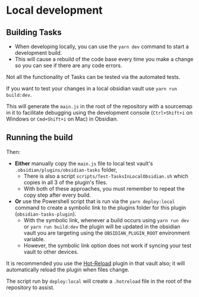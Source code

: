 # Local development

## Building Tasks

- When developing locally, you can use the `yarn dev` command to start a development build.
- This will cause a rebuild of the code base every time you make a change so you can see if there are any code errors.

Not all the functionality of Tasks can be tested via the automated tests.

If you want to test your changes in a local obsidian vault use `yarn run build:dev`.

This will generate the `main.js` in the root of the repository with a sourcemap in it to facilitate
debugging using the development console (`Ctrl+Shift+i` on Windows or `Cmd+Shift+i` on Mac) in Obsidian.

## Running the build

Then:

- **Either** manually copy the `main.js` file to local test vault's `.obsidian/plugins/obsidian-tasks` folder,
  - There is also a script `scripts/Test-TasksInLocalObsidian.sh` which copies in all 3 of the plugin's files.
  - With both of these approaches, you must remember to repeat the copy step after every build.
- **Or** use the Powershell script that is run via the `yarn deploy:local` command to create a symbolic link to the plugins folder for this plugin (`obsidian-tasks-plugin`).
  - With the symbolic link, whenever a build occurs using `yarn run dev` or `yarn run build:dev` the plugin will be updated in the obsidian vault you are targeting using the `OBSIDIAN_PLUGIN_ROOT` environment variable.
  - However, the symbolic link option does not work if syncing your test vault to other devices.

It is recommended you use the [Hot-Reload](https://github.com/pjeby/hot-reload) plugin in that vault also;
it will automatically reload the plugin when files change.

The script run by `deploy:local` will create a `.hotreload` file in the root of the repository to assist.
